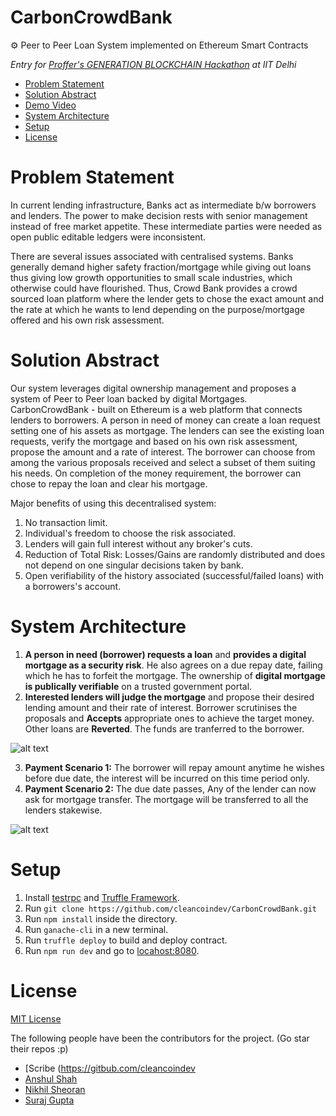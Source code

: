 CarbonCrowdBank
=========================
⚙️ Peer to Peer Loan System implemented on Ethereum Smart Contracts

_Entry for [Proffer's GENERATION BLOCKCHAIN Hackathon](https://proffer.network/hackathon) at IIT Delhi_

  * [Problem Statement](#problem-statement)
  * [Solution Abstract](#solution-abstract)
  * [Demo Video](https://www.youtube.com/watch?v=2gzZemUs150)
  * [System Architecture](#system-architecture)
  * [Setup](#setup)
  * [License](#license)

Problem Statement
==================

In current lending infrastructure, Banks act as intermediate b/w borrowers and lenders. The power to make decision rests with senior management instead of free market appetite. These intermediate parties were needed as open public editable ledgers were inconsistent.

There are several issues associated with centralised systems. Banks generally demand higher safety fraction/mortgage while giving out loans thus giving low growth opportunities to small scale industries, which otherwise could have flourished. Thus, Crowd Bank provides a crowd sourced loan platform where the lender gets to chose the exact amount and the rate at which he wants to lend depending on the purpose/mortgage offered and his own risk assessment. 

Solution Abstract
=====================

Our system leverages digital ownership management and proposes a system of Peer to Peer loan backed by digital Mortgages.
CarbonCrowdBank - built on Ethereum is a web platform that connects lenders to borrowers. A person in need of money can create a loan request setting one of his assets as mortgage. The lenders can see the existing loan requests, verify the mortgage and based on his own risk assessment, propose the amount and a rate of interest. The borrower can choose from among the various proposals received and select a subset of them suiting his needs. On completion of the money requirement, the borrower can chose to repay the loan and clear his mortgage.

Major benefits of using this decentralised system:
1. No transaction limit.
2. Individual's freedom to choose the risk associated.
3. Lenders will gain full interest without any broker's cuts. 
4. Reduction of Total Risk: Losses/Gains are randomly distributed and does not depend on one singular decisions taken by bank.
5. Open verifiability of the history associated (successful/failed loans) with a borrowers's account.

System Architecture
===========================

1. **A person in need (borrower) requests a loan** and **provides a digital mortgage as a security risk**. He also agrees on a due repay date, failing which he has to forfeit the mortgage. 
The ownership of **digital mortgage is publically verifiable** on a trusted government portal.
2. **Interested lenders will judge the mortgage** and propose their desired lending amount and their rate of interest. 
Borrower scrutinises the proposals and **Accepts** appropriate ones to achieve the target money. Other loans are **Reverted**. The funds are tranferred to the borrower.

![alt text](https://lh4.googleusercontent.com/oonjo_IALmIaF4nlc5O1Xyw0gAE8-EhjmQC8yM8v2CsdujjyPCzBr6cn6QwG8wc15kdKtdxGAzdBIQptuKVxbPUqcUNRq6tMmCkZPqd2NvK2yvZ_tUNotFe7lgEvFtMkzRm5Uppm "")

3. **Payment Scenario 1:** The borrower will repay amount anytime he wishes before due date, the interest will be incurred on this time period only.
4. **Payment Scenario 2:**  The due date passes, Any of the lender can now ask for mortgage transfer. The mortgage will be transferred to all the lenders stakewise.

![alt text](https://lh4.googleusercontent.com/vUDc-Sa8psKmRGXyoGeq1F22_f20VpIOlBSqJ6upDfQKpJZhEl2C9sCrLJ3yvhtQN2URLva3yAgh4xNLPTe2MceL5jyPlWPqBDtQdlTK8ePJGRoZPN79dlXxu5n2By6Mk5a1uDrk "Logo Title Text 1")

Setup
========
1. Install [testrpc]() and [Truffle Framework]().
2. Run ```git clone https://github.com/cleancoindev/CarbonCrowdBank.git```
3. Run ```npm install``` inside the directory.
4. Run ```ganache-cli``` in a new terminal.
5. Run ```truffle deploy``` to build and deploy contract.
6. Run ```npm run dev``` and go to [locahost:8080](http://localhost:8080).

License
===========

[MIT License](https://anshul.mit-license.org/)

The following people have been the contributors for the project. (Go star their repos :p)
 * [Scribe (https://gitbub.com/cleancoindev
 * [Anshul Shah](https://github.com/anshulshah96) 
 * [Nikhil Sheoran](https://github.com/nikhil96sher)
 * [Suraj Gupta](https://github.com/surajgupta97)
